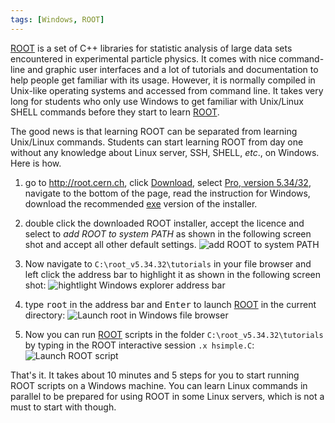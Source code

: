 ```yaml
---
tags: [Windows, ROOT]
---
```


[ROOT][] is a set of C++ libraries for statistic analysis of large data sets 
encountered in experimental particle physics. It comes with nice command-line 
and graphic user interfaces and a lot of tutorials and documentation to help 
people get familiar with its usage. However, it is normally compiled in 
Unix-like operating systems and accessed from command line. It takes very long 
for students who only use Windows to get familiar with Unix/Linux SHELL 
commands before they start to learn [ROOT][].

The good news is that learning ROOT can be separated from learning Unix/Linux 
commands. Students can start learning ROOT from day one without any knowledge 
about Linux server, SSH, SHELL, *etc*., on Windows. Here is how.

1. go to http://root.cern.ch, click [Download][], select [Pro, version 
5.34/32][pro], navigate to the bottom of the page, read the instruction for 
Windows, download the recommended [exe][] version of the installer.

2. double click the downloaded ROOT installer, accept the licence and select to 
*add ROOT to system PATH* as shown in the following screen shot and accept all 
other default settings.
![add ROOT to system PATH]({{site.ina}}/add-ROOT-to-system-PATH-on-Windows.jpg)

3. Now navigate to `C:\root_v5.34.32\tutorials` in your file browser and left 
click the address bar to highlight it as shown in the following screen shot:
![hightlight Windows explorer address 
bar]({{site.ina}}/hightlight-Windows-explorer-address-bar.jpg)

4. type <kbd>root</kbd> in the address bar and <kbd>Enter</kbd> to launch 
[ROOT][] in the current directory:
![Launch root in Windows file 
browser]({{site.ina}}/launch-ROOT-from-Windows-file-browser.jpg)

5. Now you can run [ROOT][] scripts in the folder `C:\root_v5.34.32\tutorials` 
by typing in the ROOT interactive session `.x hsimple.C`:
![Launch ROOT script]({{site.ina}}/launch-ROOT-script.jpg)

That's it. It takes about 10 minutes and 5 steps for you to start running ROOT 
scripts on a Windows machine. You can learn Linux commands in parallel to be 
prepared for using ROOT in some Linux servers, which is not a must to start 
with though.

[ROOT]:https://root.cern.ch/drupal
[Download]:https://root.cern.ch/drupal/content/downloading-root
[pro]:https://root.cern.ch/drupal/content/production-version-534
[exe]:http://root.cern.ch/download/root_v5.34.32.win32.vc12.exe

